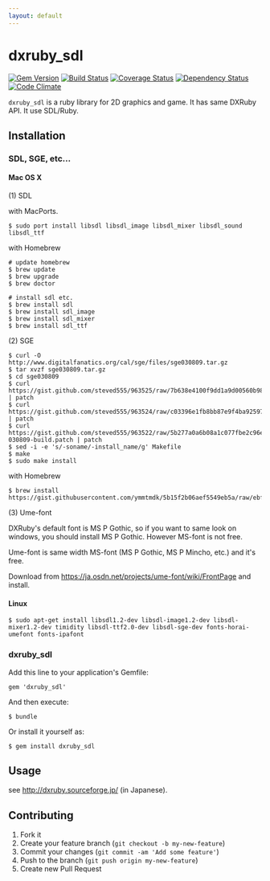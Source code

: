 ```yaml
---
layout: default
---
```


# dxruby_sdl

[![Gem Version](https://badge.fury.io/rb/dxruby_sdl.png)](http://badge.fury.io/rb/dxruby_sdl)
[![Build Status](https://travis-ci.org/smalruby/dxruby_sdl.svg?branch=master)](https://travis-ci.org/smalruby/dxruby_sdl)
[![Coverage Status](https://coveralls.io/repos/smalruby/dxruby_sdl/badge.png?branch=master)](https://coveralls.io/r/smalruby/dxruby_sdl?branch=master)
[![Dependency Status](https://gemnasium.com/smalruby/dxruby_sdl.png)](https://gemnasium.com/smalruby/dxruby_sdl)
[![Code Climate](https://codeclimate.com/github/smalruby/dxruby_sdl.png)](https://codeclimate.com/github/smalruby/dxruby_sdl)

`dxruby_sdl` is a ruby library for 2D graphics and game. It has same
DXRuby API. It use SDL/Ruby.

## Installation

### SDL, SGE, etc...

#### Mac OS X

(1) SDL

with MacPorts.

```
$ sudo port install libsdl libsdl_image libsdl_mixer libsdl_sound libsdl_ttf
```

with Homebrew

	# update homebrew
	$ brew update
	$ brew upgrade
	$ brew doctor

	# install sdl etc.
	$ brew install sdl
	$ brew install sdl_image
	$ brew install sdl_mixer
	$ brew install sdl_ttf

(2) SGE

	$ curl -O http://www.digitalfanatics.org/cal/sge/files/sge030809.tar.gz
	$ tar xvzf sge030809.tar.gz
	$ cd sge030809
	$ curl https://gist.github.com/steved555/963525/raw/7b638e4100f9dd1a9d00560b98ea2ddd4375b2b0/sge_030809_freetype.patch | patch
	$ curl https://gist.github.com/steved555/963524/raw/c03396e1fb8bb87e9f4ba92597d087f730c6c48b/sge_030809_cmap.patch | patch
	$ curl https://gist.github.com/steved555/963522/raw/5b277a0a6b08a1c077fbe2c96eead4ef1d761856/sge-030809-build.patch | patch
	$ sed -i -e 's/-soname/-install_name/g' Makefile
	$ make
	$ sudo make install

with Homebrew

```
$ brew install https://gist.githubusercontent.com/ymmtmdk/5b15f2b06aef5549eb5a/raw/ebf4c9758b1f772f0f6073e7b2bdbb5e9665ee74/libsge.rb
```

(3) Ume-font

DXRuby's default font is MS P Gothic, so if you want to same look on windows, you should install MS P Gothic. However MS-font is not free.

Ume-font is same width MS-font (MS P Gothic, MS P Mincho, etc.) and it's free.

Download from https://ja.osdn.net/projects/ume-font/wiki/FrontPage and install.

#### Linux

```
$ sudo apt-get install libsdl1.2-dev libsdl-image1.2-dev libsdl-mixer1.2-dev timidity libsdl-ttf2.0-dev libsdl-sge-dev fonts-horai-umefont fonts-ipafont
```

### dxruby_sdl

Add this line to your application's Gemfile:

```
gem 'dxruby_sdl'
```

And then execute:

```
$ bundle
```

Or install it yourself as:

```
$ gem install dxruby_sdl
```

## Usage

see http://dxruby.sourceforge.jp/ (in Japanese).

## Contributing

1. Fork it
2. Create your feature branch (`git checkout -b my-new-feature`)
3. Commit your changes (`git commit -am 'Add some feature'`)
4. Push to the branch (`git push origin my-new-feature`)
5. Create new Pull Request

